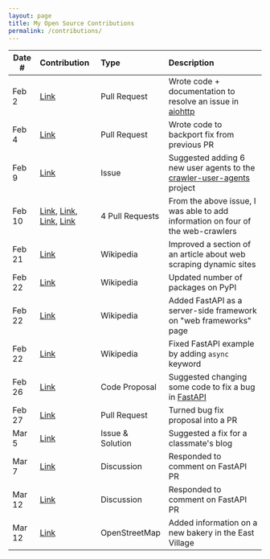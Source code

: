```yaml
---
layout: page
title: My Open Source Contributions
permalink: /contributions/
---
```


<!--
Type of the contribution should be "Wikipedia edit", "OpenStreet Map feature", "Documentation", "Course website", "Blog",
"Browser Add-on", etc.

The description should include a brief summary of what you did.

The link should bring us to a public page that shows your contribution.

Replace the first row with your own contribution.

-->





| Date # | Contribution                                  | Type           | Description            |
| ------ | :--------------------------------------------------- | :------------- | :--------------------- |
| Feb 2  | [Link](https://github.com/aio-libs/aiohttp/pull/10371) | Pull Request   | Wrote code + documentation to resolve an issue in [aiohttp](https://docs.aiohttp.org/en/stable/)|
| Feb 4  | [Link](https://github.com/aio-libs/aiohttp/pull/10378) | Pull Request   | Wrote code to backport fix from previous PR |
| Feb 9  | [Link](https://github.com/monperrus/crawler-user-agents/issues/386) | Issue  | Suggested adding 6 new user agents to the [crawler-user-agents](https://github.com/monperrus/crawler-user-agents) project |
| Feb 10 | [Link](https://github.com/monperrus/crawler-user-agents/pull/390), [Link](https://github.com/monperrus/crawler-user-agents/pull/391), [Link](https://github.com/monperrus/crawler-user-agents/pull/388), [Link](https://github.com/monperrus/crawler-user-agents/pull/387) | 4 Pull Requests  | From the above issue, I was able to add information on four of the web-crawlers |
| Feb 21 | [Link](https://en.wikipedia.org/w/index.php?title=Web_scraping&diff=prev&oldid=1277016561) | Wikipedia  | Improved a section of an article about web scraping dynamic sites |
| Feb 22 | [Link](https://en.wikipedia.org/w/index.php?title=Python_(programming_language)&diff=prev&oldid=1277089559) | Wikipedia  | Updated number of packages on PyPI |
| Feb 22 | [Link](https://en.wikipedia.org/w/index.php?title=Web_framework&diff=prev&oldid=1277089927) | Wikipedia  | Added FastAPI as a server-side framework on "web frameworks" page |
| Feb 22 | [Link](https://en.wikipedia.org/w/index.php?title=FastAPI&diff=prev&oldid=1277090356) | Wikipedia  | Fixed FastAPI example by adding `async` keyword
| Feb 26 | [Link](https://github.com/fastapi/fastapi/issues/13400#issuecomment-2686580076) | Code Proposal  | Suggested changing some code to fix a bug in [FastAPI](https://github.com/fastapi/fastapi) |
| Feb 27 | [Link](https://github.com/fastapi/fastapi/pull/13427) | Pull Request | Turned bug fix proposal into a PR |
| Mar 5 | [Link](https://github.com/ossd-s25/briz123-weekly/issues/1) | Issue & Solution | Suggested a fix for a classmate's blog |
| Mar 7 | [Link](https://github.com/fastapi/fastapi/pull/13427) | Discussion | Responded to comment on FastAPI PR |
| Mar 12 | [Link](https://github.com/fastapi/fastapi/pull/13427) | Discussion | Responded to comment on FastAPI PR |
| Mar 12 | [Link](https://www.openstreetmap.org/changeset/163550322) | OpenStreetMap | Added information on a new bakery in the East Village |
